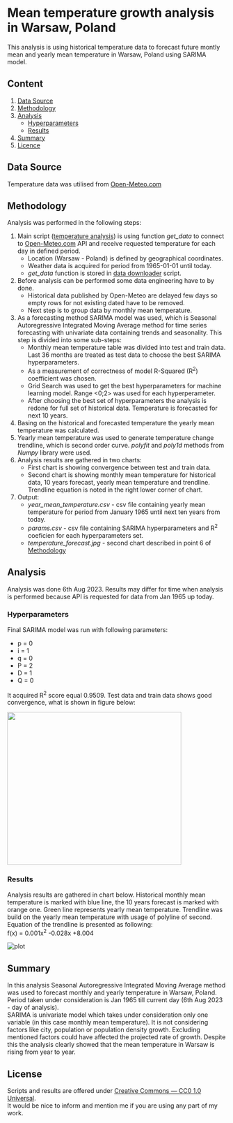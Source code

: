 # Mean temperature growth analysis in Warsaw, Poland

This analysis is using historical temperature data to forecast future montly mean and yearly mean temperature in Warsaw, Poland using SARIMA model.

## Content
1. [Data Source](#data-source)
2. [Methodology](#methodology)
3. [Analysis](#analysis)
    - [Hyperparameters](#hyperparameters)
    - [Results](#results)
4. [Summary](#summary)
5. [Licence](#license)


## Data Source

Temperature data was utilised from [Open-Meteo.com](https://open-meteo.com/)

## Methodology

Analysis was performed in the following steps:

1. Main script ([temperature analysis](.\temperature_analysis.py)) is using function *get_data* to connect to [Open-Meteo.com](https://open-meteo.com/) API and receive requested temperature for each day in defined period. 
    - Location (Warsaw - Poland) is defined by geographical coordinates. 
    - Weather data is acquired for period from 1965-01-01 until today. 
    - *get_data* function is stored in [data downloader](.\data_downloader.py) script.
2. Before analysis can be performed some data engineering have to by done. 
    - Historical data published by Open-Meteo are delayed few days so empty rows for not existing dated have to be removed. 
    - Next step is to group data by monthly mean temperature.
3. As a forecasting method SARIMA model was used, which is Seasonal Autoregressive Integrated Moving Average method for time series forecasting with univariate data containing trends and seasonality. This step is divided into some sub-steps:
    - Monthly mean temperature table was divided into test and train data. Last 36 months are treated as test data to choose the best SARIMA hyperparameters.
    - As a measurement of correctness of model R-Squared (R<sup>2</sup>) coefficient was chosen.
    - Grid Search was used to get the best hyperparameters for machine learning model. Range <0;2> was used for each hyperperameter.
    - After choosing the best set of hyperparameters the analysis is redone for full set of historical data. Temperature is forecasted for next 10 years.
4. Basing on the historical and forecasted temperature the yearly mean temperature was calculated.
5. Yearly mean temperature was used to generate temperature change trendline, which is second order curve. *polyfit* and *poly1d* methods from *Numpy* library were used.
6. Analysis results are gathered in two charts:
    - First chart is showing convergence between test and train data.
    - Second chart is showing monthly mean temperature for historical data, 10 years forecast, yearly mean temperature and trendline. Trendline equation is noted in the right lower corner of chart.
7. Output:
    - *year_mean_temperature.csv* -  csv file containing yearly mean temperature for period from January 1965 until next ten years from today.
    - *params.csv* - csv file containing SARIMA hyperparameters and R<sup>2</sup> coeficien for each hyperparameters set.
    - *temperature_forecast.jpg* - second chart described in point 6 of [Methodology](#methodology)

 
## Analysis
Analysis was done 6th Aug 2023. Results may differ for time when analysis is performed because API is requested for data from Jan 1965 up today.

### Hyperparameters
Final SARIMA model was run with following parameters:
- p = 0
- i = 1
- q = 0
- P = 2
- D = 1
- Q = 0

It acquired R<sup>2</sup> score equal 0.9509. Test data and train data shows good convergence, what is shown in figure below:

<img src="./Test_train.png" width="400" height="350">

### Results

Analysis results are gathered in chart below. Historical monthly mean temperature is marked with blue line, the 10 years forecast is marked with orange one. Green line represents yearly mean temperature. Trendline was build on the yearly mean temperature with usage of polyline of second. Equation of the trendline is presented as following:<br>
f(x) = 0.001x<sup>2</sup> -0.028x +8.004

![plot](./temperature_forecast.jpg)

## Summary

In this analysis Seasonal Autoregressive Integrated Moving Average method was used to forecast monthly and yearly temperature in Warsaw, Poland. Period taken under consideration is Jan 1965 till current day (6th Aug 2023 - day of analysis). <br> 
SARIMA is univariate model which takes under consideration only one variable (in this case monthly mean temperature). It is not considering factors like city, population or population density growth. Excluding mentioned factors could have affected the projected rate of growth. Despite this the analysis clearly showed that the mean temperature in Warsaw is rising from year to year.

## License

Scripts and results are offered under [Creative Commons — CC0 1.0 Universal](https://creativecommons.org/publicdomain/zero/1.0/). <br>
It would be nice to inform and mention me if you are using any part of my work.